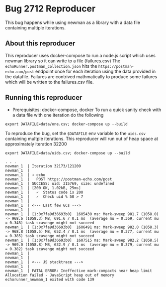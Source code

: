 # Bug 2712 Reproducer
This bug happens while using newman as a library with a data file containing multiple iterations. 

## About this reproducer
This reproducer uses docker-compose to run a node.js script which uses newman library so it can write to a file (failures.csv) The `echoRunner.postman_collection.json` hits the `https://postman-echo.com/post` endpoint once for each iteration using the data provided in the datafile.  Failures are contrived mathmatically to produce some failures which will be written to the failures.csv file.

## Running this reproducer 
* Prerequisites: docker-compose, docker
To run a quick sanity check with a data file with one iteration do the following
```
export DATAFILE=data/one.csv; docker-compose up --build
```

To reproduce the bug, set the `$DATAFILE` env variable to the `uids.csv` containing multple iterations.  This reproducer will run out of heap space at approximately iteration 32200

```
export DATAFILE=data/uids.csv; docker-compose up --build
```
```
. . . 
newman_1  | Iteration 32173/121209
newman_1  | 
newman_1  | → echo
newman_1  |   POST https://postman-echo.com/post 
newman_1  | SUCCESS: uid: 315769, size: undefined
newman_1  | [200 OK, 1.02kB, 25ms]
newman_1  |   ✓  Status code is 200
newman_1  |   ✓  Check uid % 50 > 7
newman_1  | 
newman_1  | <--- Last few GCs --->
newman_1  | 
newman_1  | [1:0x7fa9d36693b0]  1605430 ms: Mark-sweep 981.7 (1058.0) -> 968.6 (1058.3) MB, 691.6 / 0.1 ms  (average mu = 0.369, current mu = 0.348) task scavenge might not succeed
newman_1  | [1:0x7fa9d36693b0]  1606491 ms: Mark-sweep 982.0 (1058.3) -> 968.8 (1058.5) MB, 652.4 / 0.1 ms  (average mu = 0.377, current mu = 0.385) task scavenge might not succeed
newman_1  | [1:0x7fa9d36693b0]  1607515 ms: Mark-sweep 982.2 (1058.5) -> 969.0 (1058.8) MB, 632.9 / 0.1 ms  (average mu = 0.379, current mu = 0.382) task scavenge might not succeed
newman_1  | 
newman_1  | 
newman_1  | <--- JS stacktrace --->
newman_1  | 
newman_1  | FATAL ERROR: Ineffective mark-compacts near heap limit Allocation failed - JavaScript heap out of memory
echorunner_newman_1 exited with code 139
```